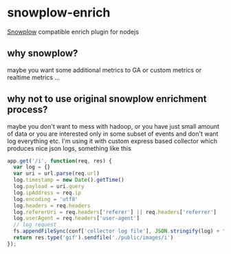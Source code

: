 
# snowplow-enrich

[Snowplow](https://github.com/snowplow/snowplow) compatible enrich plugin for nodejs

## why snowplow?
maybe you want some additional metrics to GA or custom metrics or realtime metrics ...

## why not to use original snowplow enrichment process?
maybe you don't want to mess with hadoop, or you have just small amount of data or you are interested only in some subset of events and don't want log everything etc.
I'm using it with custom express based collector which produces nice json logs, something like this

``` js
app.get('/i', function(req, res) {
  var log = {}
  var uri = url.parse(req.url)
  log.timestamp = new Date().getTime()
  log.payload = uri.query
  log.ipAddress = req.ip
  log.encoding = 'utf8'
  log.headers = req.headers
  log.refererUri = req.headers['referer'] || req.headers['referrer']
  log.userAgent = req.headers['user-agent']
  // log request
  fs.appendFileSync(conf['collector log file'], JSON.stringify(log) + "\n")
  return res.type('gif').sendfile('./public/images/i')
});
```